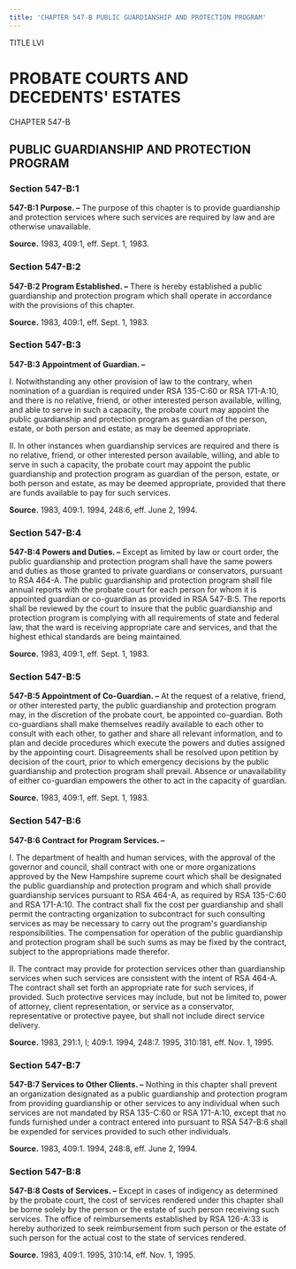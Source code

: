 ```yaml
---
title: 'CHAPTER 547-B PUBLIC GUARDIANSHIP AND PROTECTION PROGRAM'
---
```


TITLE LVI
                                             
PROBATE COURTS AND DECEDENTS' ESTATES
=====================================

CHAPTER 547-B
                                             
PUBLIC GUARDIANSHIP AND PROTECTION PROGRAM
------------------------------------------

### Section 547-B:1

 **547-B:1 Purpose. –** The purpose of this chapter is to provide
guardianship and protection services where such services are required by
law and are otherwise unavailable.

**Source.** 1983, 409:1, eff. Sept. 1, 1983.

### Section 547-B:2

 **547-B:2 Program Established. –** There is hereby established a
public guardianship and protection program which shall operate in
accordance with the provisions of this chapter.

**Source.** 1983, 409:1, eff. Sept. 1, 1983.

### Section 547-B:3

 **547-B:3 Appointment of Guardian. –**
                                             
 I. Notwithstanding any other provision of law to the contrary, when
nomination of a guardian is required under RSA 135-C:60 or RSA 171-A:10,
and there is no relative, friend, or other interested person available,
willing, and able to serve in such a capacity, the probate court may
appoint the public guardianship and protection program as guardian of
the person, estate, or both person and estate, as may be deemed
appropriate.
                                             
 II. In other instances when guardianship services are required and
there is no relative, friend, or other interested person available,
willing, and able to serve in such a capacity, the probate court may
appoint the public guardianship and protection program as guardian of
the person, estate, or both person and estate, as may be deemed
appropriate, provided that there are funds available to pay for such
services.

**Source.** 1983, 409:1. 1994, 248:6, eff. June 2, 1994.

### Section 547-B:4

 **547-B:4 Powers and Duties. –** Except as limited by law or court
order, the public guardianship and protection program shall have the
same powers and duties as those granted to private guardians or
conservators, pursuant to RSA 464-A. The public guardianship and
protection program shall file annual reports with the probate court for
each person for whom it is appointed guardian or co-guardian as provided
in RSA 547-B:5. The reports shall be reviewed by the court to insure
that the public guardianship and protection program is complying with
all requirements of state and federal law, that the ward is receiving
appropriate care and services, and that the highest ethical standards
are being maintained.

**Source.** 1983, 409:1, eff. Sept. 1, 1983.

### Section 547-B:5

 **547-B:5 Appointment of Co-Guardian. –** At the request of a
relative, friend, or other interested party, the public guardianship and
protection program may, in the discretion of the probate court, be
appointed co-guardian. Both co-guardians shall make themselves readily
available to each other to consult with each other, to gather and share
all relevant information, and to plan and decide procedures which
execute the powers and duties assigned by the appointing court.
Disagreements shall be resolved upon petition by decision of the court,
prior to which emergency decisions by the public guardianship and
protection program shall prevail. Absence or unavailability of either
co-guardian empowers the other to act in the capacity of guardian.

**Source.** 1983, 409:1, eff. Sept. 1, 1983.

### Section 547-B:6

 **547-B:6 Contract for Program Services. –**
                                             
 I. The department of health and human services, with the approval of
the governor and council, shall contract with one or more organizations
approved by the New Hampshire supreme court which shall be designated
the public guardianship and protection program and which shall provide
guardianship services pursuant to RSA 464-A, as required by RSA 135-C:60
and RSA 171-A:10. The contract shall fix the cost per guardianship and
shall permit the contracting organization to subcontract for such
consulting services as may be necessary to carry out the program's
guardianship responsibilities. The compensation for operation of the
public guardianship and protection program shall be such sums as may be
fixed by the contract, subject to the appropriations made therefor.
                                             
 II. The contract may provide for protection services other than
guardianship services when such services are consistent with the intent
of RSA 464-A. The contract shall set forth an appropriate rate for such
services, if provided. Such protective services may include, but not be
limited to, power of attorney, client representation, or service as a
conservator, representative or protective payee, but shall not include
direct service delivery.

**Source.** 1983, 291:1, I; 409:1. 1994, 248:7. 1995, 310:181, eff. Nov.
1, 1995.

### Section 547-B:7

 **547-B:7 Services to Other Clients. –** Nothing in this chapter
shall prevent an organization designated as a public guardianship and
protection program from providing guardianship or other services to any
individual when such services are not mandated by RSA 135-C:60 or RSA
171-A:10, except that no funds furnished under a contract entered into
pursuant to RSA 547-B:6 shall be expended for services provided to such
other individuals.

**Source.** 1983, 409:1. 1994, 248:8, eff. June 2, 1994.

### Section 547-B:8

 **547-B:8 Costs of Services. –** Except in cases of indigency as
determined by the probate court, the cost of services rendered under
this chapter shall be borne solely by the person or the estate of such
person receiving such services. The office of reimbursements established
by RSA 126-A:33 is hereby authorized to seek reimbursement from such
person or the estate of such person for the actual cost to the state of
services rendered.

**Source.** 1983, 409:1. 1995, 310:14, eff. Nov. 1, 1995.
